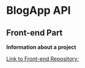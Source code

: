 # BlogApp API


## Front-end Part

 **Information about a project**
 
 [Link to Front-end Repository: ](https://github.com/RavshanSean/3d_port)

